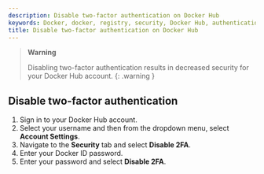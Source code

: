 ```yaml
---
description: Disable two-factor authentication on Docker Hub
keywords: Docker, docker, registry, security, Docker Hub, authentication, two-factor authentication
title: Disable two-factor authentication on Docker Hub
---
```


> **Warning**
>
> Disabling two-factor authentication results in decreased security for your
> Docker Hub account.
{: .warning }

## Disable two-factor authentication
1. Sign in to your Docker Hub account. 
2. Select your username and then from the dropdown menu, select **Account Settings**.
3. Navigate to the **Security** tab and select **Disable 2FA**.
4. Enter your Docker ID password. 
5. Enter your password and select **Disable 2FA**.


